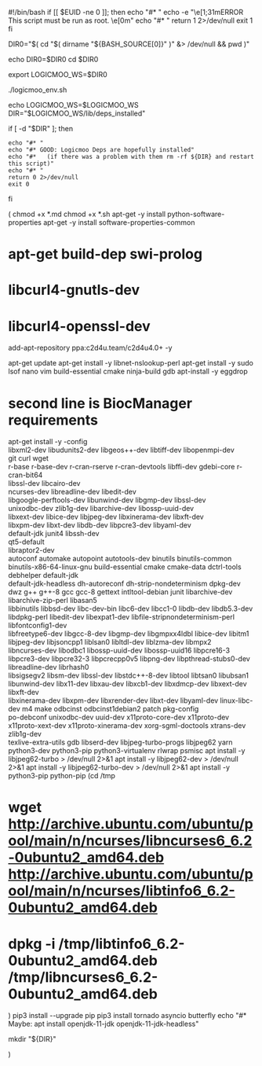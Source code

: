 #!/bin/bash
if [[ $EUID -ne 0 ]]; then
   echo "#* "
   echo -e "\e[1;31mERROR This script must be run as root. \e[0m"
   echo "#* "
   return 1 2>/dev/null
   exit 1
fi

DIR0="$( cd "$( dirname "${BASH_SOURCE[0]}" )" &> /dev/null && pwd )"

echo DIR0=$DIR0
cd $DIR0

export LOGICMOO_WS=$DIR0

./logicmoo_env.sh

echo LOGICMOO_WS=$LOGICMOO_WS
DIR="$LOGICMOO_WS/lib/deps_installed"

if [ -d "$DIR" ]; then

    echo "#* "
    echo "#* GOOD: Logicmoo Deps are hopefully installed"
    echo "#*   (if there was a problem with them rm -rf ${DIR} and restart this script)"
    echo "#* "
    return 0 2>/dev/null
    exit 0

fi

(
 chmod +x *.md
 chmod +x *.sh
 apt-get -y install python-software-properties
 apt-get -y install software-properties-common 
 # apt-get build-dep swi-prolog
 # libcurl4-gnutls-dev
 # libcurl4-openssl-dev
 add-apt-repository ppa:c2d4u.team/c2d4u4.0+ -y

 apt-get update
  apt-get install -y libnet-nslookup-perl 
  apt-get install -y sudo lsof nano vim build-essential cmake ninja-build gdb
 apt-install -y eggdrop
 # second line is BiocManager requirements
 apt-get install -y -config \
    libxml2-dev libudunits2-dev libgeos++-dev libtiff-dev libopenmpi-dev \
    git curl wget \
    r-base r-base-dev r-cran-rserve r-cran-devtools libffi-dev gdebi-core r-cran-bit64 \
    libssl-dev libcairo-dev \
    ncurses-dev libreadline-dev libedit-dev \
    libgoogle-perftools-dev libunwind-dev libgmp-dev libssl-dev \
    unixodbc-dev  zlib1g-dev libarchive-dev  libossp-uuid-dev \
    libxext-dev libice-dev libjpeg-dev libxinerama-dev libxft-dev \
    libxpm-dev libxt-dev libdb-dev libpcre3-dev libyaml-dev \
    default-jdk junit4 libssh-dev \
    qt5-default \
    libraptor2-dev \
    autoconf automake autopoint autotools-dev binutils binutils-common binutils-x86-64-linux-gnu build-essential cmake cmake-data dctrl-tools debhelper default-jdk \
    default-jdk-headless dh-autoreconf dh-strip-nondeterminism dpkg-dev dwz g++ g++-8 gcc gcc-8 gettext intltool-debian junit libarchive-dev libarchive-zip-perl libasan5 \
   libbinutils libbsd-dev libc-dev-bin libc6-dev libcc1-0 libdb-dev libdb5.3-dev libdpkg-perl libedit-dev libexpat1-dev libfile-stripnondeterminism-perl libfontconfig1-dev \
  libfreetype6-dev libgcc-8-dev libgmp-dev libgmpxx4ldbl libice-dev libitm1 libjpeg-dev libjsoncpp1 liblsan0 libltdl-dev liblzma-dev libmpx2 \
  libncurses-dev libodbc1 libossp-uuid-dev libossp-uuid16 libpcre16-3 libpcre3-dev libpcre32-3 libpcrecpp0v5 libpng-dev libpthread-stubs0-dev libreadline-dev librhash0 \
  libsigsegv2 libsm-dev libssl-dev libstdc++-8-dev libtool libtsan0 libubsan1 libunwind-dev libx11-dev libxau-dev libxcb1-dev libxdmcp-dev libxext-dev libxft-dev \
  libxinerama-dev libxpm-dev libxrender-dev libxt-dev libyaml-dev linux-libc-dev m4 make odbcinst odbcinst1debian2 patch pkg-config \
  po-debconf unixodbc-dev uuid-dev x11proto-core-dev x11proto-dev x11proto-xext-dev x11proto-xinerama-dev xorg-sgml-doctools xtrans-dev zlib1g-dev \
  texlive-extra-utils gdb libserd-dev libjpeg-turbo-progs libjpeg62 yarn python3-dev python3-pip python3-virtualenv rlwrap psmisc
  apt install -y libjpeg62-turbo > /dev/null 2>&1
  apt install -y libjpeg62-dev > /dev/null 2>&1
  apt install -y libjpeg62-turbo-dev > /dev/null 2>&1
  apt install -y python3-pip python-pip
  (cd /tmp
 # wget http://archive.ubuntu.com/ubuntu/pool/main/n/ncurses/libncurses6_6.2-0ubuntu2_amd64.deb http://archive.ubuntu.com/ubuntu/pool/main/n/ncurses/libtinfo6_6.2-0ubuntu2_amd64.deb
 # dpkg -i /tmp/libtinfo6_6.2-0ubuntu2_amd64.deb /tmp/libncurses6_6.2-0ubuntu2_amd64.deb 
  )
  pip3 install --upgrade pip
  pip3 install tornado asyncio butterfly
  echo "#* Maybe: apt install openjdk-11-jdk openjdk-11-jdk-headless"

  mkdir "${DIR}"


)


